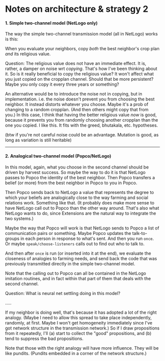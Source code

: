 Notes on architecture & strategy 2
====

#### 1. Simple two-channel model (NetLogo only)

The way the simple two-channel transmission model (all in NetLogo)
works is this:

When you evaluate your neighbors, copy *both* the best neighbor's
crop plan *and* its religious value.

Question: The religious value does not have an immediate effect.  It is,
rather, a damper on noise wrt *copying*.  That's how I've been thinking
about it.  So is it really beneficial to copy the religious value?  It
won't affect what you just copied on the cropplan channel.  Should that
be more persistent?  Maybe you only copy it every three years or
something?

An alternative would be to introduce the noise not in copying, but in
implementation.  i.e. the noise doesn't prevent you from choosing the
best neighbor.  It instead distorts whatever you choose.  Maybe it's a
prob of changing to a random cropplan.  (And then others might copy that
from you.)  In this case, I think that having the better religious
value *now* is good, because it prevents you from randomly choosing
another cropplan than the one you copied.  I like this.  It fits with
the greed, bhutakala, etc. hypotheses.

(btw if you're not careful noise could be an advantage.
Mutation is good, as long as variation is still heritable)

---------------

#### 2. Analogical two-channel model (Popco/NetLogo)

In this model, again, what you choose in the second channel should be
driven by harvest success.  So maybe the way to do it is that NetLogo
passes to Popco the identity of the best neighbor.  Then Popco
transfers a belief (or more) from the best neighbor in Popco to you in
Popco.

Then Popco sends back to NetLogo a value that represents the degree to
which your beliefs are analogically close to the way farming and social
relations work.  Something like that.
(It probably does make more sense to have NetLogo call out to Popco
than the other way around.  That's also what NetLogo wants to do,
since Extensions are the natural way to integrate the two systems.)

Maybe the way that Popco will work is that NetLogo sends to Popco
a list of communication pairs or something.  Maybe Popco updates
the talk-to-groups in each person in response to what's sent.
And then you run `once`.  Or maybe `speak/choose-listeners` calls out
to find out who to talk to.

And then after `once` is run (or inserted into it at the end), we
evaluate the closeness of analogies to farming needs, and send back the
code that was previously transmitted directly in the simple two-channel
model.

Note that the calling out to Popco can all be contained in the NetLogo
imitation routines, and in fact within that part of them that deals
with the second channel.

Question: What is neural net settling doing in this model?

.....

If my neighbor is doing well, that's because it has adopted a lot of
the right analogy.  (Maybe I need to allow this spread to take place
independently, randomly, at first.  Maybe I won't get homogeneity
immediately since I've got network structure in the transmission network.)
So if I draw propositions from it repeatedly, I'll (a) start to collect
the "good" propositions, and (b) tend to suppress the bad propositions.

Note that those with the right analogy will have more influence.  They
will be like pundits.  (Pundits embedded in a corner of the network
structure.)
